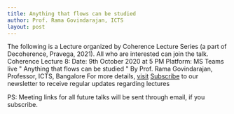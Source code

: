 ```yaml
---
title: Anything that flows can be studied
author: Prof. Rama Govindarajan, ICTS
layout: post 
---
```



<!--more-->

The following is a Lecture organized by Coherence Lecture Series (a part of Decoherence, Pravega, 2021). All who are interested can join the talk.
Coherence Lecture 8:
Date: 9th October 2020 at 5 PM
Platform: MS Teams live
" Anything that flows can be studied " By
Prof. Rama Govindarajan, Professor, ICTS, Bangalore
For more details, [visit](http://www.pravega.org/events/science_eve/decoherence.html)
[Subscribe](https://tinyurl.com/CoherenceUpdates) to our newsletter to receive regular updates regarding lectures

PS: Meeting links for all future talks will be sent through email, if you subscribe.